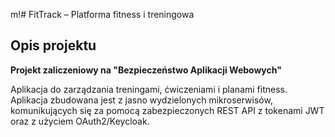 m!# FitTrack – Platforma fitness i treningowa

## Opis projektu
**Projekt zaliczeniowy na "Bezpieczeństwo Aplikacji Webowych"** 

Aplikacja do zarządzania treningami, ćwiczeniami i planami fitness. 
Aplikacja zbudowana jest z jasno wydzielonych mikroserwisów, komunikujących się za pomocą zabezpieczonych REST API z tokenami JWT oraz z użyciem OAuth2/Keycloak.